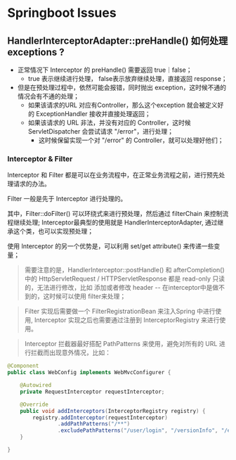 # Springboot Issues

## HandlerInterceptorAdapter::preHandle() 如何处理 exceptions ?

- 正常情况下 Interceptor 的 preHandle() 需要返回 true｜false；
  + true 表示继续进行处理， false表示放弃继续处理，直接返回 response；
- 但是在预处理过程中，依然可能会报错，同时抛出 exception，这时候不通的情况会有不通的处理；
  + 如果该请求的URL 对应有Controller，那么这个exception 就会被定义好的 ExceptionHandler 接收并直接处理返回；
  + 如果该请求的 URL 非法，并没有对应的 Controller，这时候 ServletDispatcher 会尝试请求 "/error"，进行处理；
    * 这时候保留实现一个对 "/error" 的 Controller，就可以处理好他们；
    
### Interceptor & Filter

Interceptor 和 Filter 都是可以在业务流程中，在正常业务流程之前，进行预先处理请求的办法。

Filter 一般是先于 Interceptor 进行处理的。

其中，Filter::doFilter() 可以环绕式来进行预处理，然后通过 filterChain 来控制流程继续处理; Interceptor最典型的使用就是 HandlerInterceptorAdapter, 通过继承这个类，也可以实现预处理；

使用 Interceptor 的另一个优势是，可以利用 set/get attribute() 来传递一些变量；

>需要注意的是，HandlerInterceptor::postHandle() 和 afterCompletion() 中的 HttpServletRequest / HTTPServletResponse 都是 read-only 只读的，无法进行修改，比如 添加或者修改 header -- 在interceptor中是做不到的，这时候可以使用 filter来处理；

>Filter 实现后需要做一个 FilterRegistrationBean 来注入Spring 中进行使用, Interceptor 实现之后也需要通过注册到 InterceptorRegistry 来进行使用。

> Interceptor 拦截器最好搭配 PathPatterns 来使用，避免对所有的 URL 进行拦截而出现意外情况，比如：
``` java
@Component
public class WebConfig implements WebMvcConfigurer {

    @Autowired
    private RequestInterceptor requestInterceptor;

    @Override
    public void addInterceptors(InterceptorRegistry registry) {
        registry.addInterceptor(requestInterceptor)
                .addPathPatterns("/**")
                .excludePathPatterns("/user/login", "/versionInfo", "/error");
    }

}
```